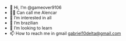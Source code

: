 - 👋 Hi, I’m @gameover9106
- 🧙🏻 Can call me Alencar
- 👀 I’m interested in all
- 🌱 I’m brazilian
- 💞️ I’m looking to learn
- 📫 How to reach me in gmail gabriel10delta@gmail.com
